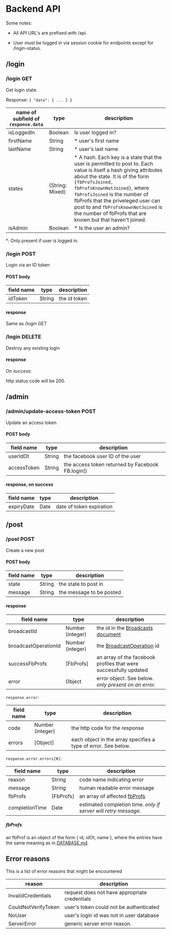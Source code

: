# Backend API

Some notes:

+ All API URL's are prefixed with /api.

+ User must be logged in via session cookie for endpoints except for /login-status.

## /login

### /login GET

Get login state.

Response: `{ "data": { ... } }`

name of subfield of `response.data` | type  |  description
--- | --- | ---
isLoggedIn | Boolean | Is user logged in?
firstName | String | * user's first name
lastName | String | * user's last name
states | {String: Mixed} | * A hash. Each key is a state that the user is permitted to post to. Each value is itself a hash giving attributes about the state. It is of the form `{fbProfsJoined, fbProfsKnownNotJoined}`, where `fbProfsJoined` is the number of fbProfs that the priveleged user can post to and `fbProfsKnownNotJoined` is the number of fbProfs that are known but that haven't joined. 
isAdmin | Boolean | * Is the user an admin?

*: Only present if user is logged in.

### /login POST

Login via an ID token

#### POST body

field name | type  |  description
--- | --- | ---
idToken | String | the id token

#### response

Same as /login GET

### /login DELETE

Destroy any existing login

#### response

*On success*:

http status code will be 200.

## /admin

### /admin/update-access-token POST

Update an access token

#### POST body

field name | type  |  description
--- | --- | ---
userIdOt | String | the facebook user ID of the user
accessToken | String | the access token returned by Facebook FB.login()

#### response, on success

field name | type  |  description
--- | --- | ---
expiryDate | Date | date of token expiration

## /post

### /post POST

Create a new post

#### POST body

field name | type  |  description
--- | --- | ---
state | String | the state to post in
message | String | the message to be posted

#### response

field name | type  |  description
--- | --- | ---
broadcastId | Number (integer) | the id in the [Broadcasts document](#broadcasts)
broadcastOperationId | Number (integer) | the [BroadcastOperation](#broadcastoperations) id
successFbProfs | [FbProfs] | an array of the facebook profiles that were successfully updated
error | Object | error object. See below. *only present on an error.*

`response.error`:

field name | type  |  description
--- | --- | ---
code | Number (integer) | the http code for the response
errors | [Object] | each object in the array specifies a type of error. See below.

`response.error.errors[N]`:

field name | type  |  description
--- | --- | ---
reason | String | code name indicating error
message | String | human readable error message
fbProfs | [FbProfs] | an array of affected [fbProfs](#fbProfs)
completionTime | Date | estimated completion time. *only if server will retry message.*

##### fbProfs

an fbProf is an object of the form { id, idOt, name }, where the entries have the same meaning as in [DATABASE.md](DATABASE.md).

## Error reasons

This is a list of error reasons that might be encountered

reason |  description
--- | ---
InvalidCredentials | request does not have appropriate credentials
CouldNotVerifyToken | user's token could not be authenticated
NoUser | user's login id was not in user database
ServerError | generic server error reason.
